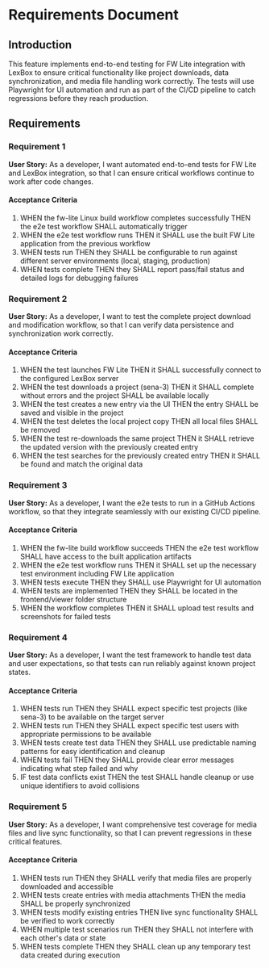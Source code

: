 # Requirements Document

## Introduction

This feature implements end-to-end testing for FW Lite integration with LexBox to ensure critical functionality like project downloads, data synchronization, and media file handling work correctly. The tests will use Playwright for UI automation and run as part of the CI/CD pipeline to catch regressions before they reach production.

## Requirements

### Requirement 1

**User Story:** As a developer, I want automated end-to-end tests for FW Lite and LexBox integration, so that I can ensure critical workflows continue to work after code changes.

#### Acceptance Criteria

1. WHEN the fw-lite Linux build workflow completes successfully THEN the e2e test workflow SHALL automatically trigger
2. WHEN the e2e test workflow runs THEN it SHALL use the built FW Lite application from the previous workflow
3. WHEN tests run THEN they SHALL be configurable to run against different server environments (local, staging, production)
4. WHEN tests complete THEN they SHALL report pass/fail status and detailed logs for debugging failures

### Requirement 2

**User Story:** As a developer, I want to test the complete project download and modification workflow, so that I can verify data persistence and synchronization work correctly.

#### Acceptance Criteria

1. WHEN the test launches FW Lite THEN it SHALL successfully connect to the configured LexBox server
2. WHEN the test downloads a project (sena-3) THEN it SHALL complete without errors and the project SHALL be available locally
3. WHEN the test creates a new entry via the UI THEN the entry SHALL be saved and visible in the project
4. WHEN the test deletes the local project copy THEN all local files SHALL be removed
5. WHEN the test re-downloads the same project THEN it SHALL retrieve the updated version with the previously created entry
6. WHEN the test searches for the previously created entry THEN it SHALL be found and match the original data

### Requirement 3

**User Story:** As a developer, I want the e2e tests to run in a GitHub Actions workflow, so that they integrate seamlessly with our existing CI/CD pipeline.

#### Acceptance Criteria

1. WHEN the fw-lite build workflow succeeds THEN the e2e test workflow SHALL have access to the built application artifacts
2. WHEN the e2e test workflow runs THEN it SHALL set up the necessary test environment including FW Lite application
3. WHEN tests execute THEN they SHALL use Playwright for UI automation
4. WHEN tests are implemented THEN they SHALL be located in the frontend/viewer folder structure
5. WHEN the workflow completes THEN it SHALL upload test results and screenshots for failed tests

### Requirement 4

**User Story:** As a developer, I want the test framework to handle test data and user expectations, so that tests can run reliably against known project states.

#### Acceptance Criteria

1. WHEN tests run THEN they SHALL expect specific test projects (like sena-3) to be available on the target server
2. WHEN tests run THEN they SHALL expect specific test users with appropriate permissions to be available
3. WHEN tests create test data THEN they SHALL use predictable naming patterns for easy identification and cleanup
4. WHEN tests fail THEN they SHALL provide clear error messages indicating what step failed and why
5. IF test data conflicts exist THEN the test SHALL handle cleanup or use unique identifiers to avoid collisions

### Requirement 5

**User Story:** As a developer, I want comprehensive test coverage for media files and live sync functionality, so that I can prevent regressions in these critical features.

#### Acceptance Criteria

1. WHEN tests run THEN they SHALL verify that media files are properly downloaded and accessible
2. WHEN tests create entries with media attachments THEN the media SHALL be properly synchronized
3. WHEN tests modify existing entries THEN live sync functionality SHALL be verified to work correctly
4. WHEN multiple test scenarios run THEN they SHALL not interfere with each other's data or state
5. WHEN tests complete THEN they SHALL clean up any temporary test data created during execution
